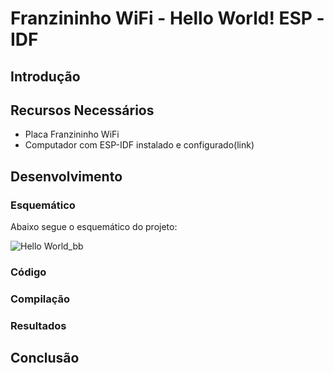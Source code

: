 # Franzininho WiFi - Hello World! ESP -IDF


## Introdução


## Recursos Necessários

- Placa Franzininho WiFi
- Computador com ESP-IDF instalado e configurado(link)


## Desenvolvimento 


### Esquemático 
Abaixo segue o esquemático do projeto: 

![Hello World_bb](https://user-images.githubusercontent.com/41307385/116583560-dd17ba00-a8ec-11eb-9afb-08adcfd6684d.jpg)

### Código


### Compilação


### Resultados


## Conclusão
